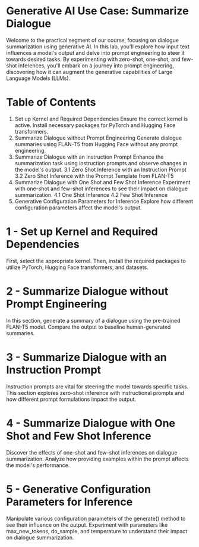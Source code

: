 # Generative AI Use Case: Summarize Dialogue

Welcome to the practical segment of our course, focusing on dialogue summarization using generative AI. In this lab, you'll explore how input text influences a model's output and delve into prompt engineering to steer it towards desired tasks. By experimenting with zero-shot, one-shot, and few-shot inferences, you'll embark on a journey into prompt engineering, discovering how it can augment the generative capabilities of Large Language Models (LLMs).

# Table of Contents
1. Set up Kernel and Required Dependencies
Ensure the correct kernel is active. Install necessary packages for PyTorch and Hugging Face transformers.
2. Summarize Dialogue without Prompt Engineering
Generate dialogue summaries using FLAN-T5 from Hugging Face without any prompt engineering.
3. Summarize Dialogue with an Instruction Prompt
Enhance the summarization task using instruction prompts and observe changes in the model's output.
3.1 Zero Shot Inference with an Instruction Prompt
3.2 Zero Shot Inference with the Prompt Template from FLAN-T5
4. Summarize Dialogue with One Shot and Few Shot Inference
Experiment with one-shot and few-shot inferences to see their impact on dialogue summarization.
4.1 One Shot Inference
4.2 Few Shot Inference
5. Generative Configuration Parameters for Inference
Explore how different configuration parameters affect the model's output.
# 1 - Set up Kernel and Required Dependencies
First, select the appropriate kernel. Then, install the required packages to utilize PyTorch, Hugging Face transformers, and datasets.

# 2 - Summarize Dialogue without Prompt Engineering
In this section, generate a summary of a dialogue using the pre-trained FLAN-T5 model. Compare the output to baseline human-generated summaries.

# 3 - Summarize Dialogue with an Instruction Prompt
Instruction prompts are vital for steering the model towards specific tasks. This section explores zero-shot inference with instructional prompts and how different prompt formulations impact the output.

# 4 - Summarize Dialogue with One Shot and Few Shot Inference
Discover the effects of one-shot and few-shot inferences on dialogue summarization. Analyze how providing examples within the prompt affects the model's performance.

# 5 - Generative Configuration Parameters for Inference
Manipulate various configuration parameters of the generate() method to see their influence on the output. Experiment with parameters like max_new_tokens, do_sample, and temperature to understand their impact on dialogue summarization.
